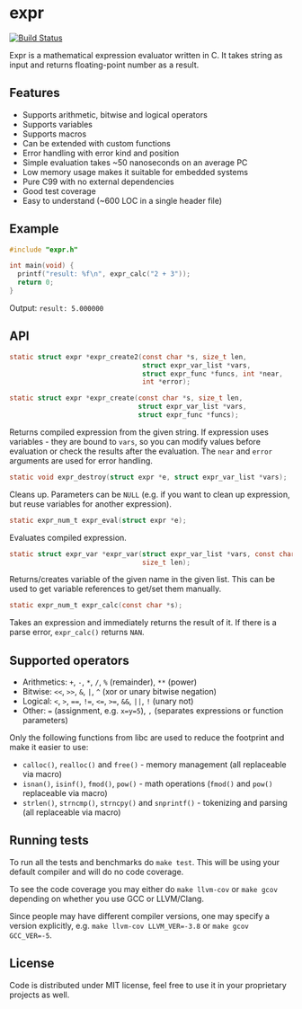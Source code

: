 # expr

[![Build Status](https://travis-ci.org/zserge/expr.svg?branch=master)](https://travis-ci.org/zserge/expr)

Expr is a mathematical expression evaluator written in C. It takes string as
input and returns floating-point number as a result.

## Features

- Supports arithmetic, bitwise and logical operators
- Supports variables
- Supports macros
- Can be extended with custom functions
- Error handling with error kind and position
- Simple evaluation takes ~50 nanoseconds on an average PC
- Low memory usage makes it suitable for embedded systems
- Pure C99 with no external dependencies
- Good test coverage
- Easy to understand (~600 LOC in a single header file)

## Example

```c
#include "expr.h"

int main(void) {
  printf("result: %f\n", expr_calc("2 + 3"));
  return 0;
}
```

Output: `result: 5.000000`

## API

```c
static struct expr *expr_create2(const char *s, size_t len,
                                 struct expr_var_list *vars,
                                 struct expr_func *funcs, int *near,
                                 int *error);

static struct expr *expr_create(const char *s, size_t len,
                                struct expr_var_list *vars,
                                struct expr_func *funcs);
```

Returns compiled expression from the given string. If expression uses
variables - they are bound to `vars`, so you can modify values before evaluation
or check the results after the evaluation. The `near` and `error` arguments are
used for error handling.

```c
static void expr_destroy(struct expr *e, struct expr_var_list *vars);
```

Cleans up. Parameters can be `NULL` (e.g. if you want to clean up expression,
but reuse variables for another expression).

```c
static expr_num_t expr_eval(struct expr *e);
```

Evaluates compiled expression.

```c
static struct expr_var *expr_var(struct expr_var_list *vars, const char *s,
                                 size_t len);
```

Returns/creates variable of the given name in the given list. This can be used
to get variable references to get/set them manually.

```c
static expr_num_t expr_calc(const char *s);
```

Takes an expression and immediately returns the result of it. If there is a parse error, `expr_calc()` returns `NAN`.

## Supported operators

- Arithmetics: `+`, `-`, `*`, `/`, `%` (remainder), `**` (power)
- Bitwise: `<<`, `>>`, `&`, `|`, `^` (xor or unary bitwise negation)
- Logical: `<`, `>`, `==`, `!=`, `<=`, `>=`, `&&`, `||`, `!` (unary not)
- Other: `=` (assignment, e.g. `x=y=5`), `,` (separates expressions or function parameters)

Only the following functions from libc are used to reduce the footprint and
make it easier to use:

- `calloc()`, `realloc()` and `free()` - memory management (all replaceable via macro)
- `isnan()`, `isinf()`, `fmod()`, `pow()` - math operations (`fmod()` and `pow()` replaceable via macro)
- `strlen()`, `strncmp()`, `strncpy()` and `snprintf()` - tokenizing and parsing (all replaceable via macro)

## Running tests

To run all the tests and benchmarks do `make test`. This will be using your
default compiler and will do no code coverage.

To see the code coverage you may either do `make llvm-cov` or `make gcov`
depending on whether you use GCC or LLVM/Clang.

Since people may have different compiler versions, one may specify a version
explicitly, e.g. `make llvm-cov LLVM_VER=-3.8` or `make gcov GCC_VER=-5`.

## License

Code is distributed under MIT license, feel free to use it in your proprietary
projects as well.

